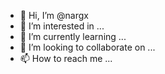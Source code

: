 - 👋 Hi, I’m @nargx 
- 👀 I’m interested in ...
- 🌱 I’m currently learning ...
- 💞️ I’m looking to collaborate on ...
- 📫 How to reach me ...

<!---
nargx/nargx is a ✨ special ✨ repository because its `README.md` (this file) appears on your GitHub profile.
You can click the Preview link to take a look at your changes.
--->
